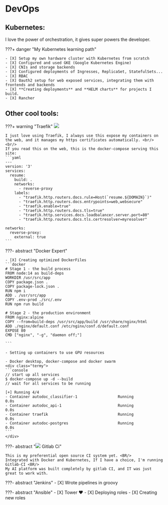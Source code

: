 
# DevOps

## Kubernetes:

I love the power of orchestration, it gives super powers the developer.

???+ danger "My Kubernetes learning path"

    - [X] Setup my own hardware cluster with Kubernetes from scratch
    - [X] Configured and used GKE (Google Kubernetes Engine)
    - [X] CNIs and storage backends
    - [X] Configured deployments of Ingresses, ReplicaSet, StatefulSets...
    - [X] RBAC
    - [X] Oauth2 setup for web exposed services, integrating them with frontends and backends
    - [X] **Creating deployments** and **HELM charts** for projects I build.
    - [X] Rancher

## Other cool tools:

???+ warning "Traefik"
    ![](https://traefik.io/static/traefik-proxy-logo--white-82153be41e0ce620a921b4bce974f6d8.svg)

    I just love using Traefik, I always use this expose my containers on the web, and it manages my https certificates automatically. <br/>
    <br/>
    If you read this on the web, this is the docker-compose serving this site:
    ```yaml
    ---
    version: '3'
    services:
      resume:
        build: .
        networks:
          - reverse-proxy
        labels:
          - "traefik.http.routers.docs.rule=Host(`resume.${DOMAIN}`)"
          - "traefik.http.routers.docs.entrypoints=web,websecure"
          - "traefik.enable=true"
          - "traefik.http.routers.docs.tls=true"
          - "traefik.http.services.docs.loadbalancer.server.port=80"
          - "traefik.http.routers.docs.tls.certresolver=myresolver"

    networks: 
      reverse-proxy:
        external: true
    ```

???- abstract "Docker Expert"

    - [X] Creating optimized DockerFiles
    ```docker
    # Stage 1 - the build process
    FROM node:14 as build-deps
    WORKDIR /usr/src/app
    COPY package.json .
    COPY package-lock.json .
    RUN npm i
    ADD . /usr/src/app
    COPY .env-prod ./src/.env
    RUN npm run build

    # Stage 2 - the production environment
    FROM nginx:alpine
    COPY --from=build-deps /usr/src/app/build /usr/share/nginx/html
    ADD ./nginx/default.conf /etc/nginx/conf.d/default.conf
    EXPOSE 80
    CMD ["nginx", "-g", "daemon off;"]

    ```

    - Setting up containers to use GPU resources

    - Docker desktop, docker-compose and docker swarm
    <div class="termy">
    ```console
    // start up all services
    $ docker-compose up -d --build
    // wait for all services to be running

    [+] Running 4/4
    - Container autodoc_classifier-1                  Running                                                                                                                                                                                                          0.0s
    - Container autodoc_api-1                         Running                                                                                                                                                                                                          0.0s
    - Container traefik                               Running                                                                                                                                                                                                          0.0s
    - Container autodoc-postgres                      Running                                                                                                                                                                                                          0.0s
    ```
    </div>


???- abstract "![](https://docs.gitlab.com/assets/images/gitlab-logo.svg)  Gitlab Ci"
    
    This is my preferential open source CI system yet. <BR/>
    Integrated with Docker and Kubernetes, If I have a choice, I'm running Gitlab-CI <BR/>
    My AI platform was built completely by gitlab CI, and IT was just great to work with.



???- abstract "Jenkins"
    - [X] Wrote pipelines in groovy

???- abstract "Ansible"
    - [X] Tower :heart:
    - [X] Deploying roles
    - [X] Creating new roles
    

